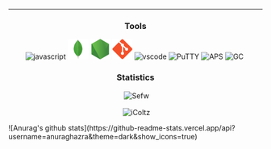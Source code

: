 
<hr>
<h3 align="center">Tools</h3>
<p align="center"><img src="https://devicons.github.io/devicon/devicon.git/icons/javascript/javascript-original.svg" alt="javascript" width="40" height="40"/> <img src="https://raw.githubusercontent.com/devicons/devicon/40cd6bc89a299dc50ac289f8e3b071d0dff49d9c/icons/mongodb/mongodb-original.svg" alt="mongodb" width="40" height="40"/> <img src="https://raw.githubusercontent.com/devicons/devicon/40cd6bc89a299dc50ac289f8e3b071d0dff49d9c/icons/nodejs/nodejs-original.svg" alt="nodejs" width="40" height="40"/> <img
src="https://raw.githubusercontent.com/devicons/devicon/40cd6bc89a299dc50ac289f8e3b071d0dff49d9c/icons/git/git-original.svg" alt="git" width="40" height="40"/> <img
src="https://upload.wikimedia.org/wikipedia/commons/9/9a/Visual_Studio_Code_1.35_icon.svg" alt="vscode" width="40" height="40"/> <img
src="https://upload.wikimedia.org/wikipedia/commons/b/b6/PuTTY_icon_128px.png" alt="PuTTY" width="40" height="40"/> <img
src="https://www.photoshop.com/en/images/apps/photoshop.png" alt="APS" width="40" height="40"/> <img
src="https://i.ibb.co/RSysRkW/yellow-sky-google-chrome-installation-logo-removebg-preview.png" alt="GC" width="40" height="40"/> <img
<hr>

<h3 align="center">Statistics</h3>
<p align="center">&nbsp;<img align="center" src="https://github-readme-stats.vercel.app/api?username=Se1w&theme=vue&show_icons=true" alt="Sefw" /></p>
<p align="center">&nbsp;<img align="center" src="https://github-readme-stats.vercel.app/api/top-langs?username=iColtz&show_icons=true&theme=dracula&layout=compact" alt="iColtz" /></p>
![Anurag's github stats](https://github-readme-stats.vercel.app/api?username=anuraghazra&theme=dark&show_icons=true)
